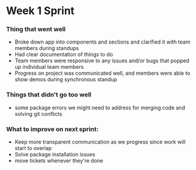 # Week 1 Sprint 

### Thing that went well
* Broke down app into components and sections and clarified it with team members during standups
* Had clear documentation of things to do
* Team members were responsive to any issues and/or bugs that popped up individual team members 
* Progress on project was communicated well, and members were able to show demos during synchronous standup

### Things that didn't go too well
* some package errors we might need to address for merging code and solving git conflicts

### What to improve on next sprint: 
* Keep more transparent communication as we progress since work will start to overlap 
* Solve package installation issues
* move tickets whenever they're done 